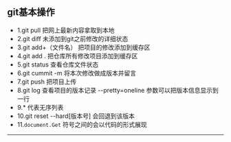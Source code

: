 ## git基本操作
* 1.git pull 把网上最新内容拿取到本地
* 2.git diff  未添加到git之前修改的详细状态
* 3.git add+（文件名） 把项目的修改添加到缓存区
* 4.git add . 把仓库所有修改项目添加到缓存区
* 5.git status 查看仓库文件状态
* 6.git cummit -m 将本次修改做成版本并留言
* 7.git push 把项目上传
* 8.git log  查看项目的版本记录   --pretty=oneline  参数可以把版本信息显示到一行
* 9.* 代表无序列表
* 10.git reset --hard[版本号]   会回退到该版本
* 11.`document.Get`
   符号之间的会以代码的形式展现
*********   
